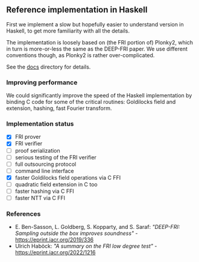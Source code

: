 Reference implementation in Haskell
-----------------------------------

First we implement a slow but hopefully easier to understand version in Haskell,
to get more familiarity with all the details.

The implementation is loosely based on (the FRI portion of) Plonky2, which in 
turn is more-or-less the same as the DEEP-FRI paper. We use different conventions 
though, as Plonky2 is rather over-complicated.

See the [docs](../docs/) directory for details.

### Improving performance

We could significantly improve the speed of the Haskell implementation by binding C code 
for some of the critical routines: Goldilocks field and extension, hashing, fast Fourier 
transform.

### Implementation status

- [x] FRI prover
- [x] FRI verifier
- [ ] proof serialization
- [ ] serious testing of the FRI verifier
- [ ] full outsourcing protocol
- [ ] command line interface
- [x] faster Goldilocks field operations via C FFI
- [ ] quadratic field extension in C too
- [ ] faster hashing via C FFI
- [ ] faster NTT via C FFI

### References

- E. Ben-Sasson, L. Goldberg, S. Kopparty, and S. Saraf: _"DEEP-FRI: Sampling outside the box improves soundness"_ - https://eprint.iacr.org/2019/336
- Ulrich Haböck: _"A summary on the FRI low degree test"_ - https://eprint.iacr.org/2022/1216
